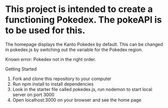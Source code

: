 # This project is intended to create a functioning Pokedex. The pokeAPI is to be used for this.


The homepage displays the Kanto Pokedex by default. This can be changed in pokedex.js by switching out the variable for the Pokedex region. 

Known error: Pokedex not in the right order. 


Getting Started

1. Fork and clone this repository to your computer
2. Run npm install to install dependencies
3. Look in the starter file called pokedex.js, run nodemon to start local server on port 3000
4. Open localhost:3000 on your browser and see the home page
